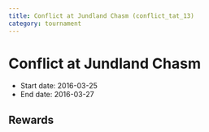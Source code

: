 ```yaml
---
title: Conflict at Jundland Chasm (conflict_tat_13)
category: tournament
---
```

# Conflict at Jundland Chasm

  * Start date: 2016-03-25
  * End date: 2016-03-27

## Rewards

